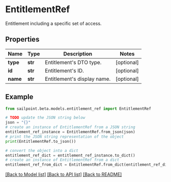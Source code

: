 # EntitlementRef

Entitlement including a specific set of access.

## Properties

Name | Type | Description | Notes
------------ | ------------- | ------------- | -------------
**type** | **str** | Entitlement&#39;s DTO type. | [optional] 
**id** | **str** | Entitlement&#39;s ID. | [optional] 
**name** | **str** | Entitlement&#39;s display name. | [optional] 

## Example

```python
from sailpoint.beta.models.entitlement_ref import EntitlementRef

# TODO update the JSON string below
json = "{}"
# create an instance of EntitlementRef from a JSON string
entitlement_ref_instance = EntitlementRef.from_json(json)
# print the JSON string representation of the object
print(EntitlementRef.to_json())

# convert the object into a dict
entitlement_ref_dict = entitlement_ref_instance.to_dict()
# create an instance of EntitlementRef from a dict
entitlement_ref_from_dict = EntitlementRef.from_dict(entitlement_ref_dict)
```
[[Back to Model list]](../README.md#documentation-for-models) [[Back to API list]](../README.md#documentation-for-api-endpoints) [[Back to README]](../README.md)


